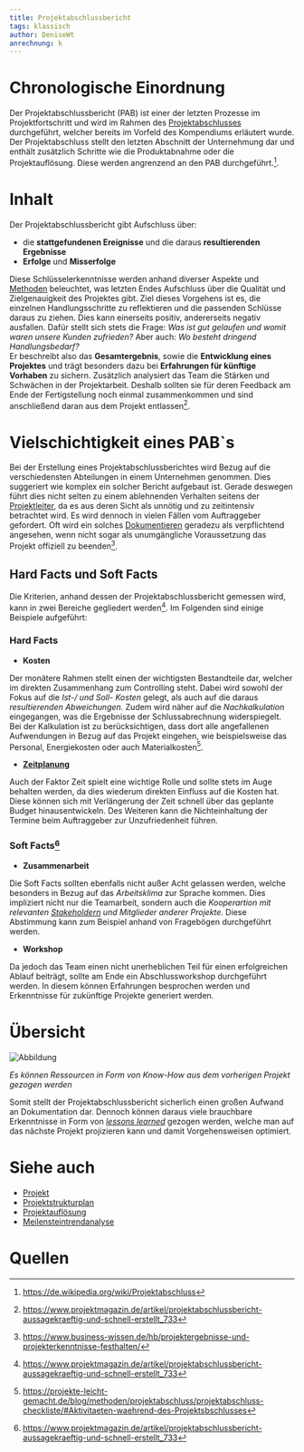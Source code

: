 ```yaml
---
title: Projektabschlussbericht
tags: klassisch
author: DeniseWt
anrechnung: k 
---
```





# Chronologische Einordnung

Der Projektabschlussbericht (PAB) ist einer der letzten Prozesse im Projektfortschritt und wird im Rahmen des [Projektabschlusses](Projektabschluss.md) durchgeführt, 
welcher bereits im Vorfeld des
Kompendiums erläutert wurde. Der Projektabschluss stellt den letzten Abschnitt der Unternehmung dar und enthält zusätzlich Schritte wie die Produktabnahme oder die
Projektauflösung. Diese werden angrenzend an den PAB durchgeführt.[^1]. 

# Inhalt

Der Projektabschlussbericht gibt Aufschluss über:
* die **stattgefundenen Ereignisse** und die daraus **resultierenden Ergebnisse**
* **Erfolge** und **Misserfolge**

Diese Schlüsselerkenntnisse werden anhand diverser Aspekte und [Methoden](Methoden.md) beleuchtet, was letzten Endes Aufschluss über die Qualität und Zielgenauigkeit des 
Projektes gibt.
Ziel dieses 
Vorgehens ist es, die einzelnen Handlungsschritte zu reflektieren und die passenden Schlüsse daraus zu ziehen. Dies kann einerseits positiv, andererseits negativ 
ausfallen. 
Dafür stellt sich stets die Frage: *Was ist gut gelaufen und womit waren unsere Kunden zufrieden?* Aber auch: *Wo besteht dringend Handlungsbedarf?*  
  Er beschreibt also das **Gesamtergebnis**, sowie die **Entwicklung eines Projektes** und trägt besonders dazu bei **Erfahrungen für künftige Vorhaben** zu sichern. 
Zusätzlich analysiert das Team die Stärken und Schwächen in der Projektarbeit. Deshalb sollten sie für deren Feedback am Ende der Fertigstellung noch einmal zusammenkommen und sind anschließend daran aus dem Projekt entlassen[^2].

# Vielschichtigkeit eines PAB`s

Bei der Erstellung eines Projektabschlussberichtes wird Bezug auf die verschiedensten Abteilungen in einem Unternehmen genommen. Dies suggeriert 
wie komplex ein solcher Bericht aufgebaut ist.
  Gerade deswegen führt dies nicht selten zu einem ablehnenden Verhalten seitens der [Projektleiter](Projektleiter.md), da es aus deren Sicht als unnötig und
zu zeitintensiv betrachtet wird. Es wird dennoch in vielen Fällen vom Auftraggeber gefordert. Oft wird ein solches [Dokumentieren](Projektdokumentation.md) geradezu als 
verpflichtend angesehen, wenn nicht
sogar als unumgängliche Voraussetzung das Projekt offiziell zu beenden[^3].

## Hard Facts und Soft Facts

Die Kriterien, anhand dessen der Projektabschlussbericht gemessen wird, kann in zwei Bereiche gegliedert werden[^2]. Im Folgenden sind einige Beispiele aufgeführt:

### Hard Facts

* **Kosten**

Der monätere Rahmen stellt einen der wichtigsten Bestandteile dar, welcher im direkten Zusammenhang zum Controlling steht. Dabei wird sowohl der Fokus auf die *Ist-/ 
und Soll- Kosten* gelegt, als auch auf die daraus *resultierenden
Abweichungen*. Zudem wird näher auf die *Nachkalkulation* eingegangen, was die Ergebnisse der Schlussabrechnung widerspiegelt. Bei der Kalkulation ist zu berücksichtigen, 
dass dort alle 
angefallenen Aufwendungen in Bezug auf das Projekt eingehen, wie beispielsweise das Personal, Energiekosten oder auch Materialkosten[^4].

* **[Zeitplanung](Zeitplanung.md)**

Auch der Faktor Zeit spielt eine wichtige Rolle und sollte stets im Auge behalten werden, da dies wiederum direkten Einfluss auf die Kosten hat. Diese können sich mit 
Verlängerung der Zeit schnell über das geplante Budget hinausentwickeln. Des Weiteren kann die Nichteinhaltung der Termine beim Auftraggeber zur Unzufriedenheit
führen.

### Soft Facts[^2]

* **Zusammenarbeit**

Die Soft Facts sollten ebenfalls nicht außer Acht gelassen werden, welche besonders in Bezug auf das *Arbeitsklima* zur Sprache kommen. Dies impliziert nicht nur die
Teamarbeit, sondern auch die *Kooperartion mit relevanten [Stakeholdern](Stakeholder_Register.md) und Mitglieder anderer Projekte*. Diese Abstimmung kann zum Beispiel 
anhand von Fragebögen
durchgeführt werden.

* **Workshop**

Da jedoch das Team einen nicht unerheblichen Teil für einen erfolgreichen Ablauf beiträgt, sollte am Ende ein Abschlussworkshop durchgeführt werden. In diesem können
Erfahrungen besprochen werden und Erkenntnisse für zukünftige Projekte generiert werden. 

# Übersicht

![Abbildung](https://www.peterjohann-consulting.de/_images/peco-pm-projektabschluss-erfahrungssicherung-xl.png)  
  
  
  
*Es können Ressourcen in Form von Know-How aus dem vorherigen Projekt gezogen werden*   



  Somit stellt der Projektabschlussbericht sicherlich einen großen Aufwand an Dokumentation dar. Dennoch können daraus viele brauchbare
Erkenntnisse in Form von [*lessons learned*](Lessons_Learned.md) gezogen werden, welche man auf das nächste Projekt projizieren kann und damit Vorgehensweisen optimiert. 






# Siehe auch

* [Projekt](Projekt.md)
* [Projektstrukturplan](Projektstrukturplan.md)
* [Projektauflösung](Projektaufloesung.md)
* [Meilensteintrendanalyse](Meilensteintrendanalyse.md)  



# Quellen

[^1]: https://de.wikipedia.org/wiki/Projektabschluss
[^2]: https://www.projektmagazin.de/artikel/projektabschlussbericht-aussagekraeftig-und-schnell-erstellt_733
[^3]: https://www.business-wissen.de/hb/projektergebnisse-und-projekterkenntnisse-festhalten/
[^4]: https://projekte-leicht-gemacht.de/blog/methoden/projektabschluss/projektabschluss-checkliste/#Aktivitaeten-waehrend-des-Projektsbschlusses

